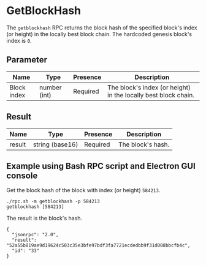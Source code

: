 # GetBlockHash
The `getblockhash` RPC returns the block hash of the specified block's index (or height) in the locally best block chain. The hardcoded genesis block's index is `0`.

## Parameter
Name        | Type         | Presence | Description
----------- | ------------ | -------- | ----------------------------------------
Block index | number (int) | Required | The block's index (or height) in the locally best block chain.

## Result
Name   | Type            | Presence | Description
------ | --------------- | -------- | ------------------------------------------
result | string (base16) | Required | The block's hash.

## Example using Bash RPC script and Electron GUI console
Get the block hash of the block with index (or height) `584213`.

```
./rpc.sh -m getblockhash -p 584213
getblockhash [584213]
```

The result is the block's hash.

```
{
  "jsonrpc": "2.0",
  "result": "52a55b819ae9d19624c503c35e3bfe97bdf3fa7721ecdedbb9f31d008bbcfb4c",
  "id": "33"
}
```
